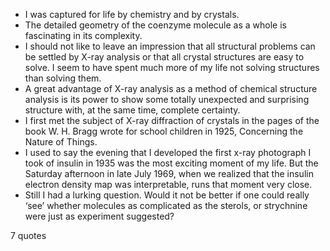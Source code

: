  - I was captured for life by chemistry and by crystals.
 - The detailed geometry of the coenzyme molecule as a whole is fascinating in its complexity.
 - I should not like to leave an impression that all structural problems can be settled by X-ray analysis or that all crystal structures are easy to solve. I seem to have spent much more of my life not solving structures than solving them.
 - A great advantage of X-ray analysis as a method of chemical structure analysis is its power to show some totally unexpected and surprising structure with, at the same time, complete certainty.
 - I first met the subject of X-ray diffraction of crystals in the pages of the book W. H. Bragg wrote for school children in 1925, Concerning the Nature of Things.
 - I used to say the evening that I developed the first x-ray photograph I took of insulin in 1935 was the most exciting moment of my life. But the Saturday afternoon in late July 1969, when we realized that the insulin electron density map was interpretable, runs that moment very close.
 - Still I had a lurking question. Would it not be better if one could really ‘see’ whether molecules as complicated as the sterols, or strychnine were just as experiment suggested?

7 quotes